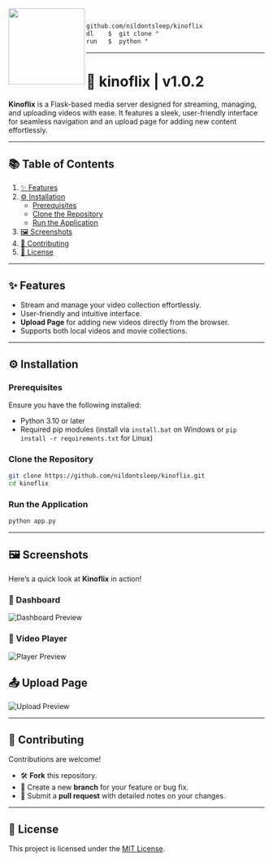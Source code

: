 <img align="left" src="https://i.imgur.com/HITRV5a.png" width="150"/>

```bash

github.com/nildontsleep/kinoflix
dl    $  git clone ° 
run   $  python °

```

---

# 🏯 kinoflix | v1.0.2

**Kinoflix** is a Flask-based media server designed for streaming, managing, and uploading videos with ease. It features a sleek, user-friendly interface for seamless navigation and an upload page for adding new content effortlessly.  

---

## 📚 Table of Contents

1. [✨ Features](#-features)  
2. [⚙️ Installation](#️-installation)  
   - [Prerequisites](#prerequisites)  
   - [Clone the Repository](#clone-the-repository)  
   - [Run the Application](#run-the-application)  
3. [🖼️ Screenshots](#️-screenshots)   
4. [🤝 Contributing](#-contributing)  
5. [📄 License](#-license)  

---

## ✨ Features

- Stream and manage your video collection effortlessly.  
- User-friendly and intuitive interface.  
- **Upload Page** for adding new videos directly from the browser.  
- Supports both local videos and movie collections.  

---

## ⚙️ Installation

### Prerequisites

Ensure you have the following installed:  

- Python 3.10 or later  
- Required pip modules (install via `install.bat` on Windows or `pip install -r requirements.txt` for Linux)  

### Clone the Repository

```bash
git clone https://github.com/nildontsleep/kinoflix.git
cd kinoflix
```

### Run the Application

```bash
python app.py
```

---

## 🖼️ Screenshots

Here’s a quick look at **Kinoflix** in action!  

### 📁 Dashboard

![Dashboard Preview](https://i.imgur.com/eFP2Gfl.png)

### 🎥 Video Player

![Player Preview](https://i.imgur.com/bzRW2G2.png)

## 📤 Upload Page

![Upload Preview](https://i.imgur.com/SFRVO8I.png)


---

## 🤝 Contributing

Contributions are welcome!  

- 🛠️ **Fork** this repository.  
- 🌟 Create a new **branch** for your feature or bug fix.  
- 📨 Submit a **pull request** with detailed notes on your changes.  

---

## 📄 License

This project is licensed under the [MIT License](https://opensource.org/licenses/MIT).  

